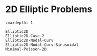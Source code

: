 # 2D Elliptic Problems

```{toctree}
:maxdepth: 1

Elliptic2D
Elliptic2D-Case-2
Elliptic2D-Nodal-Curv
Elliptic2D-Nodal-Curv-Sinusoidal
Minimal-Poisson-2D
``` 